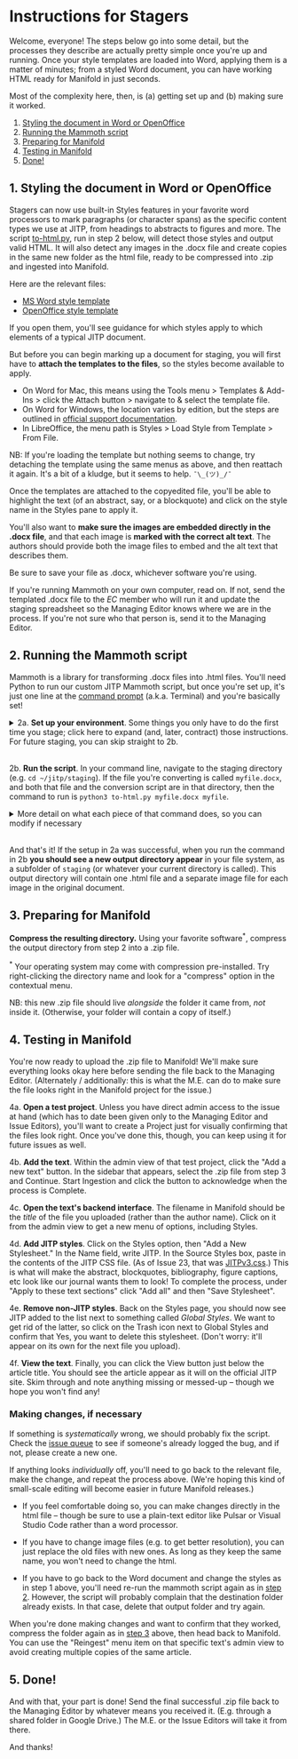 # Instructions for Stagers

Welcome, everyone! The steps below go into some detail, but the processes they describe are actually pretty simple once you're up and running. Once your style templates are loaded into Word, applying them is a matter of minutes; from a styled Word document, you can have working HTML ready for Manifold in just seconds.

Most of the complexity here, then, is (a) getting set up and (b) making sure it worked.

1. [Styling the document in Word or OpenOffice](#1-styling-the-document-in-word-or-openoffice)
2. [Running the Mammoth script](#2-running-the-mammoth-script)
3. [Preparing for Manifold](#3-preparing-for-manifold)
4. [Testing in Manifold](#4-testing-in-manifold)
5. [Done!](#5-done)


## 1. Styling the document in Word or OpenOffice

Stagers can now use built-in Styles features in your favorite word processors to mark paragraphs (or character spans) as the specific content types we use at JITP, from headings to abstracts to figures and more. The script [to-html.py](to-html.py), run in step 2 below, will detect those styles and output valid HTML. It will also detect any images in the .docx file and create copies in the same new folder as the html file, ready to be compressed into .zip and ingested into Manifold.

Here are the relevant files:

* [MS Word style template](src/jitp-staging-test.dotx)
* [OpenOffice style template](src/jitp-staging-test.odt)

If you open them, you'll see guidance for which styles apply to which elements of a typical JITP document.

But before you can begin marking up a document for staging, you will first have to **attach the templates to the files**, so the styles become available to apply.

* On Word for Mac, this means using the Tools menu > Templates & Add-Ins > click the Attach button > navigate to & select the template file.
* On Word for Windows, the location varies by edition, but the steps are outlined in [official support documentation](https://support.microsoft.com/en-us/office/load-or-unload-a-template-or-add-in-program-2479fe53-f849-4394-88bb-2a6e2a39479d#bm1).
* In LibreOffice, the menu path is Styles > Load Style from Template > From File.

NB: If you're loading the template but nothing seems to change, try detaching the template using the same menus as above, and then reattach it again. It's a bit of a kludge, but it seems to help. `¯\_(ツ)_/¯`

Once the templates are attached to the copyedited file, you'll be able to highlight the text (of an abstract, say, or a blockquote) and click on the style name in the Styles pane to apply it.


You'll also want to **make sure the images are embedded directly in the .docx file**, and that each image is **marked with the correct alt text**. The authors should provide both the image files to embed and the alt text that describes them.


Be sure to save your file as .docx, whichever software you're using.

If you're running Mammoth on your own computer, read on. If not, send the templated .docx file to the <dfn title="Editorial Collective">EC</dfn> member who will run it and update the staging spreadsheet so the Managing Editor knows where we are in the process. If you're not sure who that person is, send it to the Managing Editor.


## 2. Running the Mammoth script

Mammoth is a library for transforming .docx files into .html files. You'll need Python to run our custom JITP Mammoth script, but once you're set up, it's just one line at the [command prompt](https://developer.mozilla.org/en-US/docs/Learn/Tools_and_testing/Understanding_client-side_tools/Command_line) (a.k.a. Terminal) and you're basically set!

<details><summary>2a. <strong>Set up your environment</strong>. Some things you only have to do the first time you stage; click here to expand (and, later, contract) those instructions. For future staging, you can skip straight to 2b.</summary>

<ul>
<li>If you haven't yet, <a href="https://www.python.org/downloads/release/python-3120/">install Python 3</a>.</li>
<li>With Python installed, run <code>pip3 install mammoth</code> to make sure you have the library on your system.</li>
<li>Download the JITP conversion script: navigate to <a href="to-html.py">to-html.py</a> and click the download button at the top right of the page: <ul><li><img alt="Download raw file" src="src/download-raw.png"></li><li>For convenience, we recommend that you place this in the directory where you'll keep your .docx files to convert. For the sake of these instructions, let's call that directory <code>staging</code> and suppose it's a subdirectory of <code>jitp</code>. If you use some other location, make the appropriate substitutions as we move forward.</li></ul></li>
<li>Find your files. At the command line, navigate to the staging directory with the <code>cd</code> command (e.g. <code>cd ~/jitp/staging</code>).</li>
<li>Change the JITP script's mode to <em>executable</em>, so you can run it (and not just read it). From within the staging directory, tell your computer that this file contains commands by typing <code>chmod +x to-html.py</code>.<ul><li>Click here for <a href="https://cets.seas.upenn.edu/answers/chmod.html">more on <code>chmod</code></a>.</li></ul></li>
</ul>

<p>Again, <strong>you should only have to do these steps once</strong>, when you first start using this process. For all subsequent times, you can skip straight to the steps below.</p>
</details>
<br/>

2b. **Run the script**. In your command line, navigate to the staging directory (e.g. `cd ~/jitp/staging`). If the file you're converting is called `myfile.docx`, and both that file and the conversion script are in that directory, then the command to run is `python3 to-html.py myfile.docx myfile`.

<details><summary>More detail on what each piece of that command does, so you can modify if necessary</summary>
<dl>
<dt><code>python3</code></dt>
<dd>This instructs the computer to use Python 3, even if you have Python 2 on your computer. This is essential for making sure the program can find the mammoth library.</dd>
<dt><code>to-html.py</code></dt>
<dd>The path to the conversion script. If you're in the same directory, you don't need a prefix. If you keep the file somewhere else, just add the relative path to the file's location, e.g. <code>../staging/to-html.py</code>. Note that the two dots mean "go up one directory."</dd>
<dt><code>myfile.docx</code></dt>
<dd>The path to the file you're converting. If your filename has spaces, you can escape them with a backslash, like this: <code>my\ filename\ with\ spaces.docx</code>. You can probably get the command line to autocomplete the filename by typing in the first few letters and hitting <code>tab</code>.</dd>
<dt><code>myfile</code></dt>
<dd>The name of an output directory to hold the converted files. Avoid spaces in this directory name. Often using the first author's last name is a good approach – and if you stick to all lowercase letters, you never need to remember whether the filename is capitalized.</dd>
</dl>
</details>
<br/>

And that's it! If the setup in 2a was successful, when you run the command in 2b **you should see a new output directory appear** in your file system, as a subfolder of `staging` (or whatever your current directory is called). This output directory will contain one .html file and a separate image file for each image in the original document.

## 3. Preparing for Manifold

**Compress the resulting directory.** Using your favorite software<sup>*</sup>, compress the output directory from step 2 into a .zip file.

<sup>*</sup> Your operating system may come with compression pre-installed. Try right-clicking the directory name and look for a "compress" option in the contextual menu.

NB: this new .zip file should live *alongside* the folder it came from, *not* inside it. (Otherwise, your folder will contain a copy of itself.)

## 4. Testing in Manifold

You're now ready to upload the .zip file to Manifold! We'll make sure everything looks okay here before sending the file back to the Managing Editor. (Alternately / additionally: this is what the M.E. can do to make sure the file looks right in the Manifold project for the issue.)

4a. **Open a test project**. Unless you have direct admin access to the issue at hand (which has to date been given only to the Managing Editor and Issue Editors), you'll want to create a Project just for visually confirming that the files look right. Once you've done this, though, you can keep using it for future issues as well.

4b. **Add the text**. Within the admin view of that test project, click the "Add a new text" button. In the sidebar that appears, select the .zip file from step 3 and Continue. Start Ingestion and click the button to acknowledge when the process is Complete.

4c. **Open the text's backend interface**. The filename in Manifold should be the *title* of the file you uploaded (rather than the author name). Click on it from the admin view to get a new menu of options, including Styles.

4d. **Add JITP styles**. Click on the Styles option, then "Add a New Stylesheet." In the Name field, write JITP. In the Source Styles box, paste in the contents of the JITP CSS file. (As of Issue 23, that was [JITPv3.css](src/JITPv3.css).) This is what will make the abstract, blockquotes, bibliography, figure captions, etc look like our journal wants them to look! To complete the process, under "Apply to these text sections" click "Add all" and then "Save Stylesheet".

4e. **Remove non-JITP styles**. Back on the Styles page, you should now see JITP added to the list next to something called _Global Styles_. We want to get rid of the latter, so click on the Trash icon next to Global Styles and confirm that Yes, you want to delete this stylesheet. (Don't worry: it'll appear on its own for the next file you upload).

4f. **View the text**. Finally, you can click the View button just below the article title. You should see the article appear as it will on the official JITP site. Skim through and note anything missing or messed-up – though we hope you won't find any!

### Making changes, if necessary

If something is *systematically* wrong, we should probably fix the script. Check the [issue queue](https://github.com/jitp-journal/staging-test/issues) to see if someone's already logged the bug, and if not, please create a new one.

If anything looks *individually* off, you'll need to go back to the relevant file, make the change, and repeat the process above. (We're hoping this kind of small-scale editing will become easier in future Manifold releases.)

* If you feel comfortable doing so, you can make changes directly in the html file – though be sure to use a plain-text editor like Pulsar or Visual Studio Code rather than a word processor.

* If you have to change image files (e.g. to get better resolution), you can just replace the old files with new ones. As long as they keep the same name, you won't need to change the html.

* If you have to go back to the Word document and change the styles as in step 1 above, you'll need re-run the mammoth script again as in [step 2](#2-running-the-mammoth-script). However, the script will probably complain that the destination folder already exists. In that case, delete that output folder and try again.

When you're done making changes and want to confirm that they worked, compress the folder again as in [step 3](#3-preparing-for-manifold) above, then head back to Manifold. You can use the "Reingest" menu item on that specific text's admin view to avoid creating multiple copies of the same article.


## 5. Done!

And with that, your part is done! Send the final successful .zip file back to the Managing Editor by whatever means you received it. (E.g. through a shared folder in Google Drive.) The M.E. or the Issue Editors will take it from there.

And thanks!
